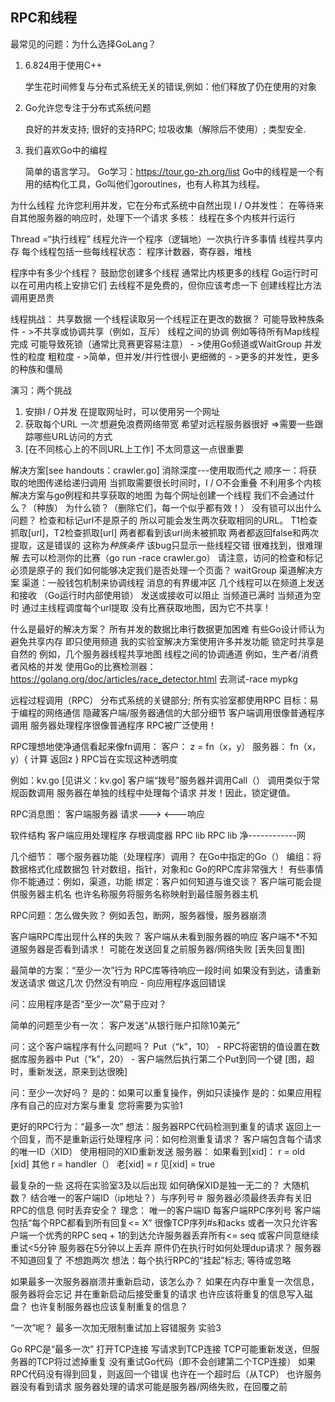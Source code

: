 ## RPC和线程

最常见的问题：为什么选择GoLang？

1. 6.824用于使用C++

	学生花时间修复与分布式系统无关的错误,例如：他们释放了仍在使用的对象

2. Go允许您专注于分布式系统问题

    良好的并发支持;
    很好的支持RPC;
    垃圾收集（解除后不使用）;
    类型安全.
3. 我们喜欢Go中的编程
	
	简单的语言学习。
Go学习：https://tour.go-zh.org/list
Go中的线程是一个有用的结构化工具，Go叫他们goroutines，也有人称其为线程。

为什么线程
  允许您利用并发，它在分布式系统中自然出现
  I / O并发性：
    在等待来自其他服务器的响应时，处理下一个请求
  多核：
    线程在多个内核并行运行

Thread =“执行线程”
  线程允许一个程序（逻辑地）一次执行许多事情
  线程共享内存
  每个线程包括一些每线程状态：
    程序计数器，寄存器，堆栈

程序中有多少个线程？
  鼓励您创建多个线程
    通常比内核更多的线程
    Go运行时可以在可用内核上安排它们
  去线程不是免费的，但你应该考虑一下
    创建线程比方法调用更昂贵
    
线程挑战：
  共享数据 
     一个线程读取另一个线程正在更改的数据？
     可能导致种族条件
     - >不共享或协调共享（例如，互斥）
  线程之间的协调
    例如等待所有Map线程完成
    可能导致死锁（通常比竞赛更容易注意）
    - >使用Go频道或WaitGroup
  并发性的粒度
     粗粒度 - >简单，但并发/并行性很小
     更细微的 - >更多的并发性，更多的种族和僵局
  
演习：两个挑战
1. 安排I / O并发
    在提取网址时，可以使用另一个网址
2. 获取每个URL *一次*
    想避免浪费网络带宽
    希望对远程服务器很好
    =>需要一些跟踪哪些URL访问的方式 
3. [在不同核心上的不同URL上工作]
    不太同意这一点很重要
    
解决方案[see handouts：crawler.go]
  消除深度---使用取而代之
  顺序一：将获取的地图传递给递归调用
    当抓取需要很长时间时，I / O不会重叠
    不利用多个内核
  解决方案与go例程和共享获取的地图
    为每个网址创建一个线程
      我们不会通过什么？（种族）
    为什么锁？（删除它们，每一个似乎都有效！）
      没有锁可以出什么问题？
        检查和标记url不是原子的
    所以可能会发生两次获取相同的URL。
      T1检查抓取[url]，T2检查抓取[url]
      两者都看到该url尚未被抓取
      两者都返回false和两次提取，这是错误的
      这称为*种族条件*
        该bug只显示一些线程交错
    很难找到，很难理解
      去可以检测你的比赛（go run -race crawler.go）
      请注意，访问的检查和标记必须是原子的
    我们如何能够决定我们是否处理一个页面？
      waitGroup
  渠道解决方案
    渠道：一般钱包机制来协调线程
      消息的有界缓冲区
      几个线程可以在频道上发送和接收
        （Go运行时内部使用锁）
    发送或接收可以阻止
      当频道已满时
      当频道为空时
    通过主线程调度每个url提取
      没有比赛获取地图，因为它不共享！

什么是最好的解决方案？
  所有并发的数据比串行数据更加困难
  有些Go设计师认为避免共享内存
    即只使用频道
  我的实验室解决方案使用许多并发功能
    锁定时共享是自然的
      例如，几个服务器线程共享地图
    线程之间的协调通道
      例如，生产者/消费者风格的并发
  使用Go的比赛检测器：
    https://golang.org/doc/articles/race_detector.html
    去测试-race mypkg

远程过程调用（RPC）
  分布式系统的关键部分; 所有实验室都使用RPC
  目标：易于编程的网络通信
    隐藏客户端/服务器通信的大部分细节
    客户端调用很像普通程序调用
    服务器处理程序很像普通程序
  RPC被广泛使用！

RPC理想地使净通信看起来像fn调用：
  客户：
    z = fn（x，y）
  服务器：
    fn（x，y）{
      计算
      返回z
    }
  RPC旨在实现这种透明度

例如：kv.go [见讲义：kv.go]
  客户端“拨号”服务器并调用Call（）
    调用类似于常规函数调用
  服务器在单独的线程中处理每个请求
    并发！因此，锁定键值。

RPC消息图：
  客户端服务器
    请求--->
       <---响应

软件结构
  客户端应用处理程序
    存根调度器
   RPC lib RPC lib
     净------------网
 
几个细节：
  哪个服务器功能（处理程序）调用？
    在Go中指定的Go（）
  编组：将数据格式化成数据包
    针对数组，指针，对象和c
    Go的RPC库非常强大！
    有些事情你不能通过：例如，渠道，功能
  绑定：客户如何知道与谁交谈？
    客户端可能会提供服务器主机名
    也许名称服务将服务名称映射到最佳服务器主机

RPC问题：怎么做失败？
  例如丢包，断网，服务器慢，服务器崩溃

客户端RPC库出现什么样的失败？
  客户端从未看到服务器的响应
  客户端不*不知道服务器是否看到请求！
    可能在发送回复之前服务器/网络失败
  [丢失回复图]

最简单的方案：“至少一次”行为
  RPC库等待响应一段时间
  如果没有到达，请重新发送请求
  做这几次
  仍然没有响应 - 向应用程序返回错误

问：应用程序是否“至少一次”易于应对？

简单的问题至少有一次：
  客户发送“从银行账户扣除10美元”

问：这个客户端程序有什么问题吗？
  Put（“k”，10） -  RPC将密钥的值设置在数据库服务器中
  Put（“k”，20） - 客户端然后执行第二个Put到同一个键
  [图，超时，重新发送，原来到达很晚]

问：至少一次好吗？
  是的：如果可以重复操作，例如只读操作
  是的：如果应用程序有自己的应对方案与重复
    您将需要为实验1

更好的RPC行为：“最多一次”
  想法：服务器RPC代码检测到重复的请求
    返回上一个回复，而不是重新运行处理程序
  问：如何检测重复请求？
  客户端包含每个请求的唯一ID（XID）
    使用相同的XID重新发送
  服务器：
    如果看到[xid]：
      r = old [xid]
    其他
      r = handler（）
      老[xid] = r
      见[xid] = true

最复杂的一些
  这将在实验室3及以后出现
  如何确保XID是独一无二的？
    大随机数？
    结合唯一的客户端ID（ip地址？）与序列号＃
  服务器必须最终丢弃有关旧RPC的信息
    何时丢弃安全？
    理念：
      唯一的客户端ID
      每客户端RPC序列号
      客户端包括“每个RPC都看到所有回复<= X”
      很像TCP序列#s和acks
    或者一次只允许客户端一个优秀的RPC
      seq + 1的到达允许服务器丢弃所有<= seq
    或客户同意继续重试<5分钟
      服务器在5分钟以上丢弃
  原件仍在执行时如何处理dup请求？
    服务器不知道回复了 不想跑两次
    想法：每个执行RPC的“挂起”标志; 等待或忽略

如果最多一次服务器崩溃并重新启动，该怎么办？
  如果在内存中重复一次信息，服务器将会忘记
    并在重新启动后接受重复的请求
  也许应该将重复的信息写入磁盘？
  也许复制服务器也应该复制重复的信息？

“一次”呢？
  最多一次加无限制重试加上容错服务
  实验3

Go RPC是“最多一次”
  打开TCP连接
  写请求到TCP连接
  TCP可能重新发送，但服务器的TCP将过滤掉重复
  没有重试Go代码（即不会创建第二个TCP连接）
  如果RPC代码没有得到回复，则返回一个错误
    也许在一个超时后（从TCP）
    也许服务器没有看到请求
    服务器处理的请求可能是服务器/网络失败，在回覆之前
